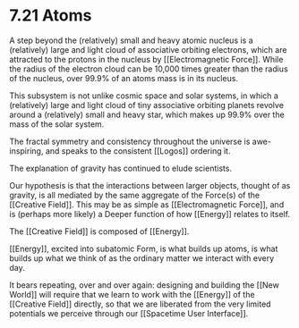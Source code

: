 # 7.21 Atoms

A step beyond the (relatively) small and heavy atomic nucleus is a (relatively) large and light cloud of associative orbiting electrons, which are attracted to the protons in the nucleus by [[Electromagnetic Force]]. While the radius of the electron cloud can be 10,000 times greater than the radius of the nucleus, over 99.9% of an atoms mass is in its nucleus. 

This subsystem is not unlike cosmic space and solar systems, in which a (relatively) large and light cloud of tiny associative orbiting planets revolve around a (relatively) small and heavy star, which makes up 99.9% over the mass of the solar system. 

The fractal symmetry and consistency throughout the universe is awe-inspiring, and speaks to the consistent [[Logos]] ordering it. 

The explanation of gravity has continued to elude scientists. 

Our hypothesis is that the interactions between larger objects, thought of as gravity, is all mediated by the same aggregate of the Force(s) of the [[Creative Field]]. This may be as simple as [[Electromagnetic Force]], and is (perhaps more likely) a Deeper function of how [[Energy]] relates to itself. 

The [[Creative Field]] is composed of [[Energy]]. 

[[Energy]], excited into subatomic Form, is what builds up atoms, is what builds up what we think of as the ordinary matter we interact with every day. 

It bears repeating, over and over again: designing and building the [[New World]] will require that we learn to work with the [[Energy]] of the [[Creative Field]] directly, so that we are liberated from the very limited potentials we perceive through our [[Spacetime User Interface]]. 